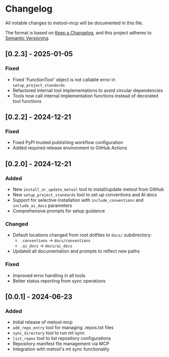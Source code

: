 # Changelog

All notable changes to metool-mcp will be documented in this file.

The format is based on [Keep a Changelog](https://keepachangelog.com/en/1.1.0/),
and this project adheres to [Semantic Versioning](https://semver.org/spec/v2.0.0.html).

## [0.2.3] - 2025-01-05

### Fixed
- Fixed 'FunctionTool' object is not callable error in `setup_project_standards`
- Refactored internal tool implementations to avoid circular dependencies
- Tools now call internal implementation functions instead of decorated tool functions

## [0.2.2] - 2024-12-21

### Fixed
- Fixed PyPI trusted publishing workflow configuration
- Added required release environment to GitHub Actions

## [0.2.0] - 2024-12-21

### Added
- New `install_or_update_metool` tool to install/update metool from GitHub
- New `setup_project_standards` tool to set up conventions and AI docs
- Support for selective installation with `include_conventions` and `include_ai_docs` parameters
- Comprehensive prompts for setup guidance

### Changed
- Default locations changed from root dotfiles to `docs/` subdirectory:
  - `.conventions` → `docs/conventions`
  - `.ai_docs` → `docs/ai_docs`
- Updated all documentation and prompts to reflect new paths

### Fixed
- Improved error handling in all tools
- Better status reporting from sync operations

## [0.0.1] - 2024-06-23

### Added
- Initial release of metool-mcp
- `add_repo_entry` tool for managing .repos.txt files
- `sync_directory` tool to run mt sync
- `list_repos` tool to list repository configurations
- Repository manifest file management via MCP
- Integration with metool's mt sync functionality